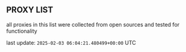 ## PROXY LIST

all proxies in this list were collected from open sources and tested for functionality

last update: `2025-02-03 06:04:21.480499+00:00` UTC